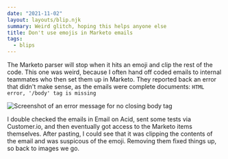 ```yaml
---
date: "2021-11-02"
layout: layouts/blip.njk
summary: Weird glitch, hoping this helps anyone else
title: Don't use emojis in Marketo emails
tags:
  - blips
---
```


<style>.longform img { width: 470px; }</style>

The Marketo parser will stop when it hits an emoji and clip the rest of the code. This one was weird, because I often hand off coded emails to internal teammates who then set them up in Marketo. They reported back an error that didn't make sense, as the emails were complete documents: `HTML error, '/body' tag is missing`

![Screenshot of an error message for no closing body tag](/img/blips/no-emojis-in-marketo-emails/error.png)

I double checked the emails in Email on Acid, sent some tests via Customer.io, and then eventually got access to the Marketo items themselves. After pasting, I could see that it was clipping the contents of the email and was suspicous of the emoji. Removing them fixed things up, so back to images we go.




